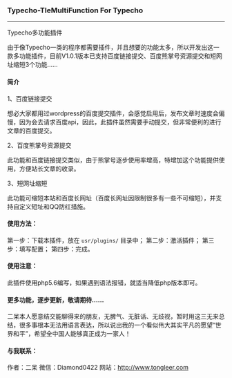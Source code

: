 ### Typecho-TleMultiFunction For Typecho
---

Typecho多功能插件

由于像Typecho一类的程序都需要插件，并且想要的功能太多，所以开发出这一款多功能插件，目前V1.0.1版本已支持百度链接提交、百度熊掌号资源提交和短网址缩短3个功能……

#### 简介

1、百度链接提交

想必大家都用过wordpress的百度提交插件，会感觉启用后，发布文章时速度会偏慢，因为会去请求百度api，因此，此插件虽然需要手动提交，但非常便利的进行文章的百度提交。

2、百度熊掌号资源提交

此功能和百度链接提交类似，由于熊掌号逐步使用率增高，特增加这个功能提供使用，方便站长文章的收录。

3、短网址缩短

此功能可缩短本站和百度长网址（百度长网址因限制很多有一些不可缩短），并支持自定义短址和QQ防红措施。

#### 使用方法：
第一步：下载本插件，放在 `usr/plugins/` 目录中；
第二步：激活插件；
第三步：填写配置；
第四步：完成。

#### 使用注意：
此插件使用php5.6编写，如果遇到语法报错，就适当降低php版本即可。

#### 更多功能，逐步更新，敬请期待……
二呆本人愿意结交能聊得来的朋友，无脾气、无脏话、无歧视，暂时用这三无来总结，很多事根本无法用语言表达，所以说出我的一个看似伟大其实平凡的愿望“世界和平”，希望全中国人能够真正成为一家人！

#### 与我联系：
作者：二呆
微信：Diamond0422
网站：http://www.tongleer.com